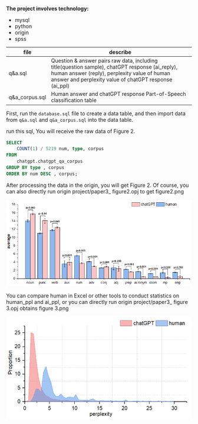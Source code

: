 **The project involves technology:**
+ mysql
+ python
+ origin
+ spss

| file  |  describe |
| ------------ | ------------ |
| q&a.sql  | Question & answer pairs raw data, including title(question sample), chatGPT response (ai_reply), human answer (reply), perplexity value of human answer and perplexity value of chatGPT response (ai_ppl)  |
|  q&a_corpus.sql | Human answer and chatGPT response Part-of-Speech classification table  |


First, run the `database.sql` file to create a data table, and then import data from `q&a.sql` and `q&a_corpus.sql` into the data table.

run this sql, You will receive the raw data of Figure 2.
```sql
SELECT 
    COUNT(1) / 5219 num, type, corpus
FROM
    chatgpt.chatgpt_qa_corpus
GROUP BY type , corpus
ORDER BY num DESC , corpus;
```
After processing the data in the origin, you will get Figure 2. Of course, you can also directly run origin project/paper3_ figure2.opj to get figure2.png

[![](figure2.png)](figure2.png "figure2.png")

You can compare human in Excel or other tools to conduct statistics on human_ppl and ai_ppl, or you can directly run origin project/paper3_ figure 3.opj obtains figure 3.png

[![](figure3.png)](figure3.png "figure3.png")
